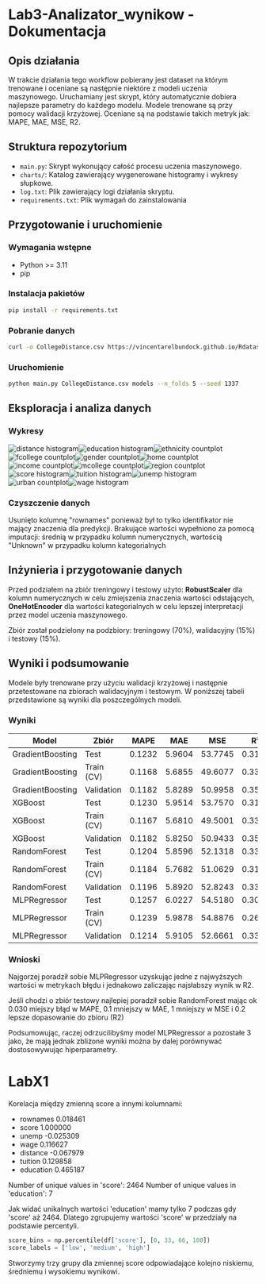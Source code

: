 # Lab3-Analizator_wynikow - Dokumentacja

## Opis działania
W trakcie działania tego workflow pobierany jest dataset na którym trenowane i oceniane są następnie niektóre z modeli uczenia maszynowego. Uruchamiany jest skrypt, który 
automatycznie dobiera najlepsze parametry do każdego modelu. Modele trenowane są przy pomocy walidacji krzyżowej. Oceniane są na podstawie takich metryk jak: MAPE, MAE, MSE, R2.

## Struktura repozytorium
- `main.py`: Skrypt wykonujący całość procesu uczenia maszynowego.
- `charts/`: Katalog zawierający wygenerowane histogramy i wykresy słupkowe.
- `log.txt`: Plik zawierający logi działania skryptu.
- `requirements.txt`: Plik wymagań do zainstalowania

## Przygotowanie i uruchomienie
### Wymagania wstępne
- Python >= 3.11
- pip 

### Instalacja pakietów
```bash
pip install -r requirements.txt
```

### Pobranie danych
```bash
curl -o CollegeDistance.csv https://vincentarelbundock.github.io/Rdatasets/csv/AER/CollegeDistance.csv
```

### Uruchomienie
```bash
python main.py CollegeDistance.csv models --n_folds 5 --seed 1337
```

## Eksploracja i analiza danych
### Wykresy
![distance histogram](charts/distance_histogram.png)![education histogram](charts/education_histogram.png)![ethnicity countplot](charts/ethnicity_countplot.png)
![fcollege countplot](charts/fcollege_countplot.png)![gender countplot](charts/gender_countplot.png)![home countplot](charts/home_countplot.png)
![income countplot](charts/income_countplot.png)![mcollege countplot](charts/mcollege_countplot.png)![region countplot](charts/region_countplot.png)
![score histogram](charts/score_histogram.png)![tuition histogram](charts/tuition_histogram.png)![unemp histogram](charts/unemp_histogram.png)
![urban countplot](charts/urban_countplot.png)![wage histogram](charts/wage_histogram.png)
### Czyszczenie danych
Usunięto kolumnę "rownames" ponieważ był to tylko identifikator nie mający znaczenia dla predykcji. Brakujące wartości wypełniono za pomocą imputacji:
średnią w przypadku kolumn numerycznych, wartością "Unknown" w przypadku kolumn kategorialnych

## Inżynieria i przygotowanie danych
Przed podziałem na zbiór treningowy i testowy użyto: **RobustScaler** dla kolumn numerycznych w celu zmiejszenia znaczenia wartości odstających, **OneHotEncoder** dla wartości kategorialnych
w celu lepszej interpretacji przez model uczenia maszynowego.

Zbiór został podzielony na podzbiory: treningowy (70%), walidacyjny (15%) i testowy (15%).


## Wyniki i podsumowanie
Modele były trenowane przy użyciu walidacji krzyżowej i następnie przetestowane na zbiorach walidacyjnym i testowym. W poniższej tabeli przedstawione są wyniki dla poszczególnych modeli.

### Wyniki
| Model              | Zbiór         | MAPE      | MAE        | MSE        | R²       |
|--------------------|---------------|-----------|------------|------------|----------|
| GradientBoosting   | Test          | 0.1232    | 5.9604 	  | 53.7745    | 0.3169   |
| GradientBoosting   | Train (CV)    | 0.1168    | 5.6855 	  | 49.6077    | 0.3323   |
| GradientBoosting   | Validation    | 0.1182    | 5.8289 	  | 50.9958    | 0.3552   |
| XGBoost            | Test          | 0.1230    | 5.9514 	  | 53.7570    | 0.3171   |
| XGBoost            | Train (CV)    | 0.1167    | 5.6810 	  | 49.5001    | 0.3338   |
| XGBoost            | Validation    | 0.1182    | 5.8250 	  | 50.9433    | 0.3558   |
| RandomForest       | Test          | 0.1204    | 5.8596 	  | 52.1318    | 0.3378   |
| RandomForest       | Train (CV)    | 0.1184 	 | 5.7682 	  | 51.0629    | 0.3128   |
| RandomForest       | Validation    | 0.1196 	 | 5.8920 	  | 52.8243    | 0.3320   |
| MLPRegressor       | Test          | 0.1257 	 | 6.0227 	  | 54.5180    | 0.3075   |
| MLPRegressor       | Train (CV)    | 0.1239 	 | 5.9878 	  | 54.8876    | 0.2613   |
| MLPRegressor       | Validation    | 0.1214 	 | 5.9105 	  | 52.6661    | 0.3340   |

### Wnioski

Najgorzej poradził sobie MLPRegressor uzyskując jedne z najwyższych wartości w metrykach błędu i jednakowo zaliczając najsłabszy wynik w R2.

Jeśli chodzi o zbiór testowy najlepiej poradził sobie RandomForest mając ok 0.030 miejszy błąd w MAPE, 0.1 mniejszy w MAE, 1 mniejszy w MSE i 0.2 lepsze dopasowanie do zbioru (R2)

Podsumowując, raczej odrzucilibyśmy model MLPRegressor a pozostałe 3 jako, że mają jednak zbliżone wyniki można by dalej porównywać dostosowywując hiperparametry.

# LabX1

Korelacja między zmienną score a innymi kolumnami:
- rownames     0.018461
- score        1.000000
- unemp       -0.025309
- wage         0.116627
- distance    -0.067979
- tuition      0.129858
- education    0.465187

Number of unique values in 'score': 2464
Number of unique values in 'education': 7

Jak widać unikalnych wartości 'education' mamy tylko 7 podczas gdy 'score' aż 2464.
Dlatego zgrupujemy wartości 'score' w przedziały na podstawie percentyli.

```python
score_bins = np.percentile(df['score'], [0, 33, 66, 100])
score_labels = ['low', 'medium', 'high']
```

Stworzymy trzy grupy dla zmiennej score odpowiadające kolejno niskiemu, średniemu i wysokiemu wynikowi.


